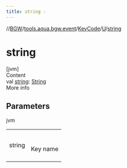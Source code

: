 ```yaml
---
title: string -
---
```

//[BGW](../../../../index.md)/[tools.aqua.bgw.event](../../index.md)/[KeyCode](../index.md)/[U](index.md)/[string](string.md)



# string  
[jvm]  
Content  
val [string](string.md): [String](https://kotlinlang.org/api/latest/jvm/stdlib/kotlin/-string/index.html)  
More info  


## Parameters  
  
jvm  
  
| | |
|---|---|
| <a name="tools.aqua.bgw.event/KeyCode.U/string/#/PointingToDeclaration/"></a>string| <a name="tools.aqua.bgw.event/KeyCode.U/string/#/PointingToDeclaration/"></a><br><br>Key name<br><br>|
  
  



